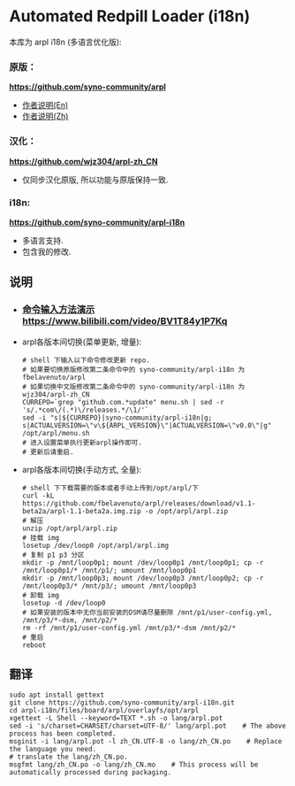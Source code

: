 # Automated Redpill Loader (i18n)

本库为 arpl i18n (多语言优化版): 

### 原版：
<b>https://github.com/syno-community/arpl</b>
* [作者说明(En)](./arpl-README-En.md)
* [作者说明(Zh)](./arpl-README-Zh.md)

### 汉化：
<b>https://github.com/wjz304/arpl-zh_CN</b>
* 仅同步汉化原版, 所以功能与原版保持一致.

### i18n: 
<b>https://github.com/syno-community/arpl-i18n</b>
* 多语言支持.
* 包含我的修改.


## 说明
* ### [命令输入方法演示](https://www.bilibili.com/video/BV1T84y1P7Kq)  https://www.bilibili.com/video/BV1T84y1P7Kq  
* arpl各版本间切换(菜单更新, 增量):  
    ```shell
    # shell 下输入以下命令修改更新 repo. 
    # 如果要切换原版修改第二条命令中的 syno-community/arpl-i18n 为 fbelavenuto/arpl
    # 如果切换中文版修改第二条命令中的 syno-community/arpl-i18n 为 wjz304/arpl-zh_CN
    CURREPO=`grep "github.com.*update" menu.sh | sed -r 's/.*com\/(.*)\/releases.*/\1/'`
    sed -i "s|${CURREPO}|syno-community/arpl-i18n|g; s|ACTUALVERSION=\"v\${ARPL_VERSION}\"|ACTUALVERSION=\"v0.0\"|g" /opt/arpl/menu.sh
    # 进入设置菜单执行更新arpl操作即可.
    # 更新后请重启.
    ```
* arpl各版本间切换(手动方式, 全量):  
    ```shell
    # shell 下下载需要的版本或者手动上传到/opt/arpl/下
    curl -kL https://github.com/fbelavenuto/arpl/releases/download/v1.1-beta2a/arpl-1.1-beta2a.img.zip -o /opt/arpl/arpl.zip
    # 解压
    unzip /opt/arpl/arpl.zip
    # 挂载 img
    losetup /dev/loop0 /opt/arpl/arpl.img
    # 复制 p1 p3 分区
    mkdir -p /mnt/loop0p1; mount /dev/loop0p1 /mnt/loop0p1; cp -r /mnt/loop0p1/* /mnt/p1/; umount /mnt/loop0p1
    mkdir -p /mnt/loop0p3; mount /dev/loop0p3 /mnt/loop0p2; cp -r /mnt/loop0p3/* /mnt/p3/; umount /mnt/loop0p3
    # 卸载 img
    losetup -d /dev/loop0
    # 如果安装的版本中无你当前安装的DSM请尽量删除 /mnt/p1/user-config.yml, /mnt/p3/*-dsm, /mnt/p2/*
    rm -rf /mnt/p1/user-config.yml /mnt/p3/*-dsm /mnt/p2/*
    # 重启
    reboot
    ```


## 翻译
```shell
sudo apt install gettext
git clone https://github.com/syno-community/arpl-i18n.git
cd arpl-i18n/files/board/arpl/overlayfs/opt/arpl
xgettext -L Shell --keyword=TEXT *.sh -o lang/arpl.pot
sed -i 's/charset=CHARSET/charset=UTF-8/' lang/arpl.pot    # The above process has been completed.
msginit -i lang/arpl.pot -l zh_CN.UTF-8 -o lang/zh_CN.po    # Replace the language you need.
# translate the lang/zh_CN.po.
msgfmt lang/zh_CN.po -o lang/zh_CN.mo    # This process will be automatically processed during packaging.
```





